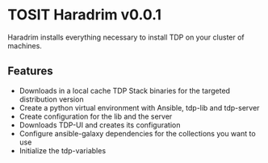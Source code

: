 
# TOSIT Haradrim v0.0.1

Haradrim installs everything necessary to install TDP on your cluster of machines.

## Features

- Downloads in a local cache TDP Stack binaries for the targeted distribution version
- Create a python virtual environment with Ansible, tdp-lib and tdp-server
- Create configuration for the lib and the server
- Downloads TDP-UI and creates its configuration
- Configure ansible-galaxy dependencies for the collections you want to use
- Initialize the tdp-variables
